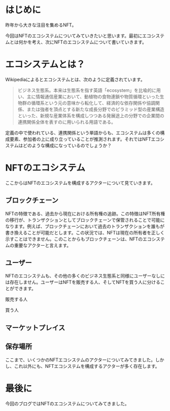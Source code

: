 # はじめに

昨年から大きな注目を集めるNFT。

今回はNFTのエコシステムについてみていきたいと思います。最初にエコシステムとは何かを考え、次にNFTのエコシステムについて書いていきます。

# エコシステムとは？

Wikipediaによるとエコシステムとは、次のように定義されています。

> ビジネス生態系。本来は生態系を指す英語「ecosystem」を比喩的に用い、主に情報通信産業において、動植物の食物連鎖や物質循環といった生物群の循環系という元の意味から転化して、経済的な依存関係や協調関係、または強者を頂点とする新たな成長分野でのピラミッド型の産業構造といった、新規な産業体系を構成しつつある発展途上の分野での企業間の連携関係全体を表すのに用いられる用語である。

定義の中で使われている、連携関係という単語からも、エコシステムは多くの構成要素、参加者の上に成り立っていることが推測されます。それではNFTエコシステムはどのような構成になっているのでしょうか？

# NFTのエコシステム

ここからはNFTのエコシステムを構成するアクターについて見ていきます。

## ブロックチェーン

NFTの特徴である、過去から現在における所有権の追跡。この特徴はNFT所有権の移行が、トランザクションとしてブロックチェーンで保管されることで可能になります。例えば、ブロックチェーンにおいて過去のトランザクションを誰もが書き換えることが可能だとします。この状況では、NFTは現在の所有者を正しく示すことはできません。このことからもブロックチェーンは、NFTのエコシステムの重要なアクターと言えます。

## ユーザー

NFTのエコシステムも、その他の多くのビジネス生態系と同様にユーザーなしには存在しません。ユーザーはNFTを販売する人、そしてNFTを買う人に分けることができます。

販売する人

買う人

## マーケットプレイス

## 保存場所

ここまで、いくつかのNFTエコシステムのアクターについてみてきました。しかし、これ以外にも、NFTエコシステムを構成するアクターが多く存在します。

# 最後に

今回のブログではNFTのエコシステムについてみてきました。

